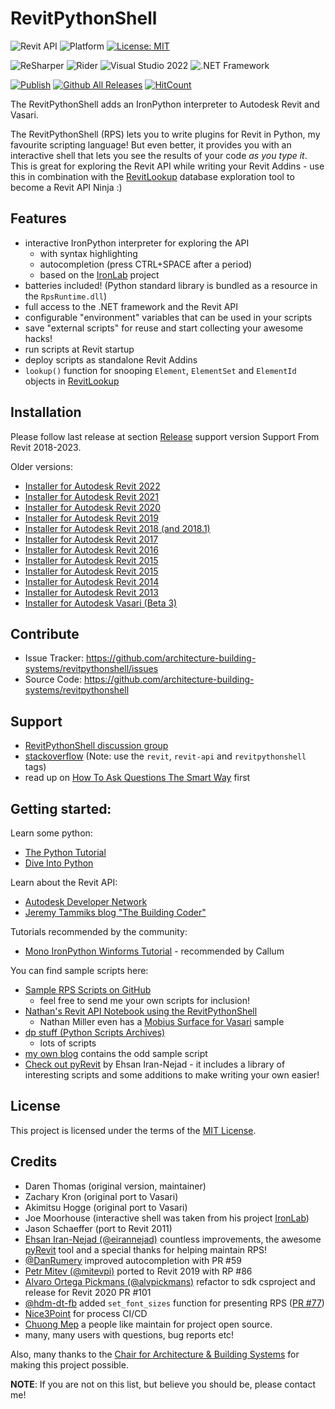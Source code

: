 # RevitPythonShell
![Revit API](https://img.shields.io/badge/Revit%20API%202023-blue.svg) ![Platform](https://img.shields.io/badge/platform-Windows-lightgray.svg) [![License: MIT](https://img.shields.io/badge/License-MIT-yellow.svg)](https://opensource.org/licenses/MIT)

![ReSharper](https://img.shields.io/badge/ReSharper-2021.3.3-yellow) ![Rider](https://img.shields.io/badge/Rider-2021.3.3-yellow) ![Visual Studio 2022](https://img.shields.io/badge/Visual_Studio_2022_Preview_2.0-17.1.0-yellow) ![.NET Framework](https://img.shields.io/badge/.NET_6.0-yellow)

[![Publish](../../actions/workflows/Workflow.yml/badge.svg)](../../actions)
[![Github All Releases](https://img.shields.io/github/downloads/architecture-building-systems/revitpythonshell/total?color=blue&label=Download)]()
[![HitCount](https://hits.dwyl.com/architecture-building-systems/revitpythonshell.svg?style=flat-square)](http://hits.dwyl.com/architecture-building-systems/revitpythonshell)

The RevitPythonShell adds an IronPython interpreter to Autodesk Revit and Vasari.

The RevitPythonShell (RPS) lets you to write plugins for Revit in Python, my favourite scripting language! But even
better, it provides you with an
interactive shell that lets you see the results of your code *as you type it*. This is great for exploring the Revit API
while
writing your Revit Addins - use this in combination with the [RevitLookup](https://github.com/jeremytammik/RevitLookup)
database exploration tool to become a Revit API Ninja :)

## Features

- interactive IronPython interpreter for exploring the API
    - with syntax highlighting
    - autocompletion (press CTRL+SPACE after a period)
    - based on the [IronLab](http://code.google.com/p/ironlab/) project
- batteries included! (Python standard library is bundled as a resource in the `RpsRuntime.dll`)
- full access to the .NET framework and the Revit API
- configurable "environment" variables that can be used in your scripts
- save "external scripts" for reuse and start collecting your awesome hacks!
- run scripts at Revit startup
- deploy scripts as standalone Revit Addins
- `lookup()` function for snooping `Element`, `ElementSet` and `ElementId` objects
  in [RevitLookup](https://github.com/jeremytammik/RevitLookup)

## Installation

Please follow last release at section [Release](https://github.com/architecture-building-systems/revitpythonshell/releases/latest) support version Support From Revit 2018-2023.

Older versions:
- [Installer for Autodesk Revit 2022](https://github.com/architecture-building-systems/revitpythonshell/releases/download/2021.06.20/2021.06.20_Setup_RevitPythonShell_2022.exe)
- [Installer for Autodesk Revit 2021](https://github.com/architecture-building-systems/revitpythonshell/releases/download/2021.03.22/2021.03.22_Setup_RevitPythonShell_2021.exe)
- [Installer for Autodesk Revit 2020](https://github.com/architecture-building-systems/revitpythonshell/releases/download/2019.01.27/2020.01.19_Setup_RevitPythonShell_2020.exe)
- [Installer for Autodesk Revit 2019](https://github.com/architecture-building-systems/revitpythonshell/releases/download/2018.09.19/2018.09.19_Setup_RevitPythonShell_2019.exe)
- [Installer for Autodesk Revit 2018 (and 2018.1)](https://github.com/architecture-building-systems/revitpythonshell/releases/download/2017.07.24/2017.07.24_Setup_RevitPythonShell_2018.exe)
- [Installer for Autodesk Revit 2017](https://github.com/architecture-building-systems/revitpythonshell/releases/download/2017.04.06/2017.04.06_Setup_RevitPythonShell_2017.exe)
- [Installer for Autodesk Revit 2016](https://github.com/architecture-building-systems/revitpythonshell/releases/download/2017.03.07/2017.03.07_Setup_RevitPythonShell_2016.exe)
- [Installer for Autodesk Revit 2015](https://github.com/architecture-building-systems/revitpythonshell/releases/download/2017.03.07/2017.03.07_Setup_RevitPythonShell_2015.exe)
- [Installer for Autodesk Revit 2015](http://sustain.arch.ethz.ch/DPV/Setup_RevitPythonShell_2015.exe)
- [Installer for Autodesk Revit 2014](http://sustain.arch.ethz.ch/DPV/Setup_RevitPythonShell_2014.exe)
- [Installer for Autodesk Revit 2013](http://sustain.arch.ethz.ch/DPV/Setup_RevitPythonShell_2013_r159.msi)
- [Installer for Autodesk Vasari (Beta 3)](http://sustain.arch.ethz.ch/DPV/Setup_RevitPythonShell_Vasari_Beta3_r224.exe)

## Contribute

- Issue Tracker: https://github.com/architecture-building-systems/revitpythonshell/issues
- Source Code: https://github.com/architecture-building-systems/revitpythonshell

## Support

- [RevitPythonShell discussion group](http://groups.google.com/group/RevitPythonShell)
- [stackoverflow](http://stackoverflow.com) (Note: use the ```revit```, ``revit-api`` and ``revitpythonshell`` tags)
- read up on [How To Ask Questions The Smart Way](http://www.catb.org/esr/faqs/smart-questions.html) first

## Getting started:

Learn some python:

* [The Python Tutorial](https://docs.python.org/2/tutorial/)
* [Dive Into Python](http://www.diveintopython.net/)

Learn about the Revit API:

* [Autodesk Developer Network](T)
* [Jeremy Tammiks blog "The Building Coder"](http://thebuildingcoder.typepad.com/)

Tutorials recommended by the community:

* [Mono IronPython Winforms Tutorial](http://zetcode.com/tutorials/ironpythontutorial/) - recommended by Callum

You can find sample scripts here:

* [Sample RPS Scripts on GitHub](https://github.com/daren-thomas/rps-sample-scripts)
    * feel free to send me your own scripts for inclusion!
* [Nathan's Revit API Notebook using the RevitPythonShell](http://wiki.theprovingground.org/revit-api)
    * Nathan Miller even has a [Mobius Surface for Vasari](http://wiki.theprovingground.org/revit-api-py-parametric)
      sample
* [dp stuff (Python Scripts Archives)](http://dp-stuff.org/category/python-scripts)
    * lots of scripts
* [my own blog](http://darenatwork.blogspot.com/) contains the odd sample script
* [Check out pyRevit](http://eirannejad.github.io/pyRevit/whatspyrevit/) by Ehsan Iran-Nejad - it includes a library of
  interesting scripts and some additions to make writing your own easier!

## License

This project is licensed under the terms of the [MIT License](http://opensource.org/licenses/MIT).

## Credits

* Daren Thomas (original version, maintainer)
* Zachary Kron (original port to Vasari)
* Akimitsu Hogge (original port to Vasari)
* Joe Moorhouse (interactive shell was taken from his project [IronLab](http://ironlab.net/))
* Jason Schaeffer (port to Revit 2011)
* [Ehsan Iran-Nejad (@eirannejad)](https://github.com/eirannejad) countless improvements, the
  awesome [pyRevit](https://github.com/eirannejad/pyRevit) tool and a special thanks for helping maintain RPS!
* [@DanRumery](https://github.com/danrumery) improved autocompletion with PR #59
* [Petr Mitev (@mitevpi)](https://github.com/mitevpi) ported to Revit 2019 with RP #86
* [Alvaro Ortega Pickmans (@alvpickmans)](https://github.com/alvpickmans) refactor to sdk csproject and release for
  Revit 2020 PR #101
* [@hdm-dt-fb](https://github.com/hdm-dt-fb) added `set_font_sizes` function for presenting
  RPS ([PR #77](https://github.com/architecture-building-systems/revitpythonshell/pull/77))
* [Nice3Point](https://github.com/Nice3point) for process CI/CD
* [Chuong Mep](https://github.com/chuongmep/) a people like maintain for project open source.
* many, many users with questions, bug reports etc!

Also, many thanks to the
[Chair for Architecture & Building Systems](http://systems.arch.ethz.ch) for making this project possible.

**NOTE**: If you are not on this list, but believe you should be, please contact me!



